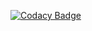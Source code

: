 [![Codacy Badge](https://app.codacy.com/project/badge/Grade/f79977f0be224d39a185a66e6b318ec3)](https://www.codacy.com/gh/lauralazzaro/p7-bilemo/dashboard?utm_source=github.com&amp;utm_medium=referral&amp;utm_content=lauralazzaro/p7-bilemo&amp;utm_campaign=Badge_Grade)